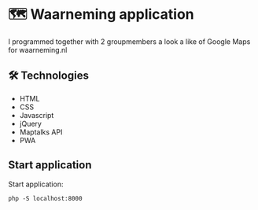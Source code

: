 # 🗺️ Waarneming application

I programmed together with 2 groupmembers a look a like of Google Maps for waarneming.nl

## 🛠️ Technologies

- HTML
- CSS
- Javascript
- jQuery
- Maptalks API
- PWA

## Start application

Start application:

```
php -S localhost:8000
```

